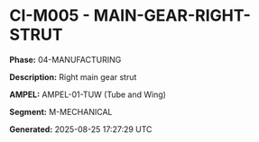 # CI-M005 - MAIN-GEAR-RIGHT-STRUT

**Phase:** 04-MANUFACTURING

**Description:** Right main gear strut

**AMPEL:** AMPEL-01-TUW (Tube and Wing)

**Segment:** M-MECHANICAL

**Generated:** 2025-08-25 17:27:29 UTC
